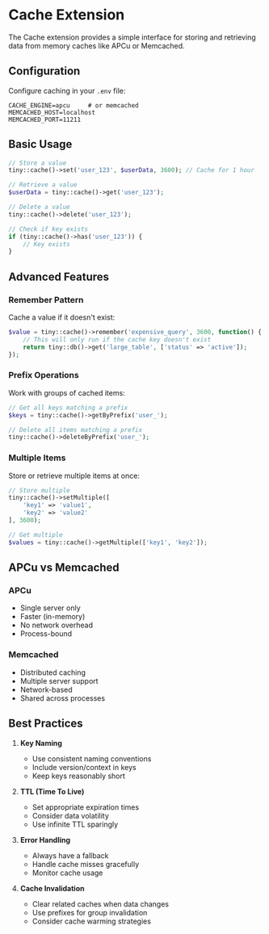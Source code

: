 # Cache Extension

The Cache extension provides a simple interface for storing and retrieving data from memory caches like APCu or Memcached.

## Configuration

Configure caching in your `.env` file:

```env
CACHE_ENGINE=apcu     # or memcached
MEMCACHED_HOST=localhost
MEMCACHED_PORT=11211
```

## Basic Usage

```php
// Store a value
tiny::cache()->set('user_123', $userData, 3600); // Cache for 1 hour

// Retrieve a value
$userData = tiny::cache()->get('user_123');

// Delete a value
tiny::cache()->delete('user_123');

// Check if key exists
if (tiny::cache()->has('user_123')) {
    // Key exists
}
```

## Advanced Features

### Remember Pattern

Cache a value if it doesn't exist:

```php
$value = tiny::cache()->remember('expensive_query', 3600, function() {
    // This will only run if the cache key doesn't exist
    return tiny::db()->get('large_table', ['status' => 'active']);
});
```

### Prefix Operations

Work with groups of cached items:

```php
// Get all keys matching a prefix
$keys = tiny::cache()->getByPrefix('user_');

// Delete all items matching a prefix
tiny::cache()->deleteByPrefix('user_');
```

### Multiple Items

Store or retrieve multiple items at once:

```php
// Store multiple
tiny::cache()->setMultiple([
    'key1' => 'value1',
    'key2' => 'value2'
], 3600);

// Get multiple
$values = tiny::cache()->getMultiple(['key1', 'key2']);
```

## APCu vs Memcached

### APCu
- Single server only
- Faster (in-memory)
- No network overhead
- Process-bound

### Memcached
- Distributed caching
- Multiple server support
- Network-based
- Shared across processes

## Best Practices

1. **Key Naming**
   - Use consistent naming conventions
   - Include version/context in keys
   - Keep keys reasonably short

2. **TTL (Time To Live)**
   - Set appropriate expiration times
   - Consider data volatility
   - Use infinite TTL sparingly

3. **Error Handling**
   - Always have a fallback
   - Handle cache misses gracefully
   - Monitor cache usage

4. **Cache Invalidation**
   - Clear related caches when data changes
   - Use prefixes for group invalidation
   - Consider cache warming strategies
